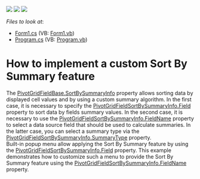 <!-- default badges list -->
![](https://img.shields.io/endpoint?url=https://codecentral.devexpress.com/api/v1/VersionRange/128582106/13.1.4%2B)
[![](https://img.shields.io/badge/Open_in_DevExpress_Support_Center-FF7200?style=flat-square&logo=DevExpress&logoColor=white)](https://supportcenter.devexpress.com/ticket/details/E2917)
[![](https://img.shields.io/badge/📖_How_to_use_DevExpress_Examples-e9f6fc?style=flat-square)](https://docs.devexpress.com/GeneralInformation/403183)
<!-- default badges end -->
<!-- default file list -->
*Files to look at*:

* [Form1.cs](./CS/WindowsApplication53/Form1.cs) (VB: [Form1.vb](./VB/WindowsApplication53/Form1.vb))
* [Program.cs](./CS/WindowsApplication53/Program.cs) (VB: [Program.vb](./VB/WindowsApplication53/Program.vb))
<!-- default file list end -->
# How to implement a custom Sort By Summary feature


<p>The <a href="http://documentation.devexpress.com/#CoreLibraries/DevExpressXtraPivotGridPivotGridFieldBase_SortBySummaryInfotopic">PivotGridFieldBase.SortBySummaryInfo</a> property allows sorting data by displayed cell values and by using a custom summary algorithm. In the first case, it is necessary to specify the <a href="http://documentation.devexpress.com/#CoreLibraries/DevExpressXtraPivotGridPivotGridFieldSortBySummaryInfo_Fieldtopic">PivotGridFieldSortBySummaryInfo.Field</a> property to sort data by fields summary values. In the second case, it is necessary to use the <a href="http://documentation.devexpress.com/#CoreLibraries/DevExpressXtraPivotGridPivotGridFieldSortBySummaryInfo_FieldNametopic">PivotGridFieldSortBySummaryInfo.FieldName</a> property to select a data source field that should be used to calculate summaries. In the latter case, you can select a summary type via the <a href="http://documentation.devexpress.com/#CoreLibraries/DevExpressXtraPivotGridPivotGridFieldSortBySummaryInfo_SummaryTypetopic">PivotGridFieldSortBySummaryInfo.SummaryType</a> property. <br />
Built-in popup menu allow applying the Sort By Summary  feature by using the <a href="http://documentation.devexpress.com/#CoreLibraries/DevExpressXtraPivotGridPivotGridFieldSortBySummaryInfo_Fieldtopic">PivotGridFieldSortBySummaryInfo.Field</a> property. This example demonstrates how to customize such a menu to provide the Sort By Summary feature using the <a href="http://documentation.devexpress.com/#CoreLibraries/DevExpressXtraPivotGridPivotGridFieldSortBySummaryInfo_FieldNametopic">PivotGridFieldSortBySummaryInfo.FieldName</a> property.</p>

<br/>


